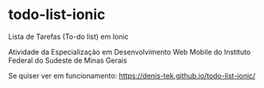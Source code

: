 # todo-list-ionic
Lista de Tarefas (To-do list) em Ionic

Atividade da Especialização em Desenvolvimento Web Mobile do Instituto Federal do Sudeste de Minas Gerais

Se quiser ver em funcionamento: https://denis-tek.github.io/todo-list-ionic/
